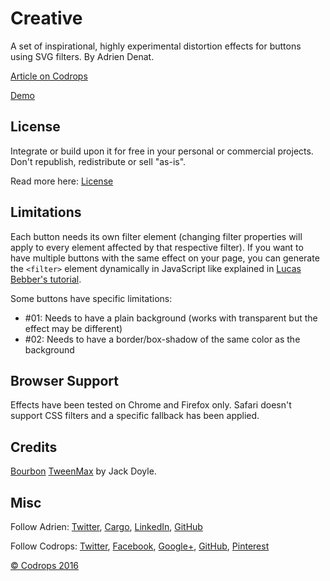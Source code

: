 # Creative 

A set of inspirational, highly experimental distortion effects for buttons using SVG filters. By Adrien Denat.

[Article on Codrops](http://tympanus.net/codrops/?p=26866)

[Demo](http://tympanus.net/Development/DistortedButtons/)

## License

Integrate or build upon it for free in your personal or commercial projects. Don't republish, redistribute or sell "as-is". 

Read more here: [License](http://tympanus.net/codrops/licensing/)

## Limitations
Each button needs its own filter element (changing filter properties will apply to every element affected by that respective filter). If you want to have multiple buttons with the same effect on your page, you can generate the `<filter>` element dynamically in JavaScript like explained in [Lucas Bebber's tutorial](http://tympanus.net/codrops/2015/04/08/motion-blur-effect-svg/).

Some buttons have specific limitations:

- #01: Needs to have a plain background (works with transparent but the effect may be different)
- #02: Needs to have a border/box-shadow of the same color as the background

## Browser Support
Effects have been tested on Chrome and Firefox only. Safari doesn't support CSS filters and a specific fallback has been applied.

## Credits

[Bourbon](http://bourbon.io/)
[TweenMax](http://greensock.com) by Jack Doyle.

## Misc

Follow Adrien: [Twitter](https://twitter.com/grsmto), [Cargo](http://cargocollective.com/grsmto/), [LinkedIn](http://fr.linkedin.com/in/adriendenat), [GitHub](https://github.com/grsmto) 

Follow Codrops: [Twitter](http://www.twitter.com/codrops), [Facebook](http://www.facebook.com/pages/Codrops/159107397912), [Google+](https://plus.google.com/101095823814290637419), [GitHub](https://github.com/codrops), [Pinterest](http://www.pinterest.com/codrops/)

[© Codrops 2016](http://www.codrops.com)